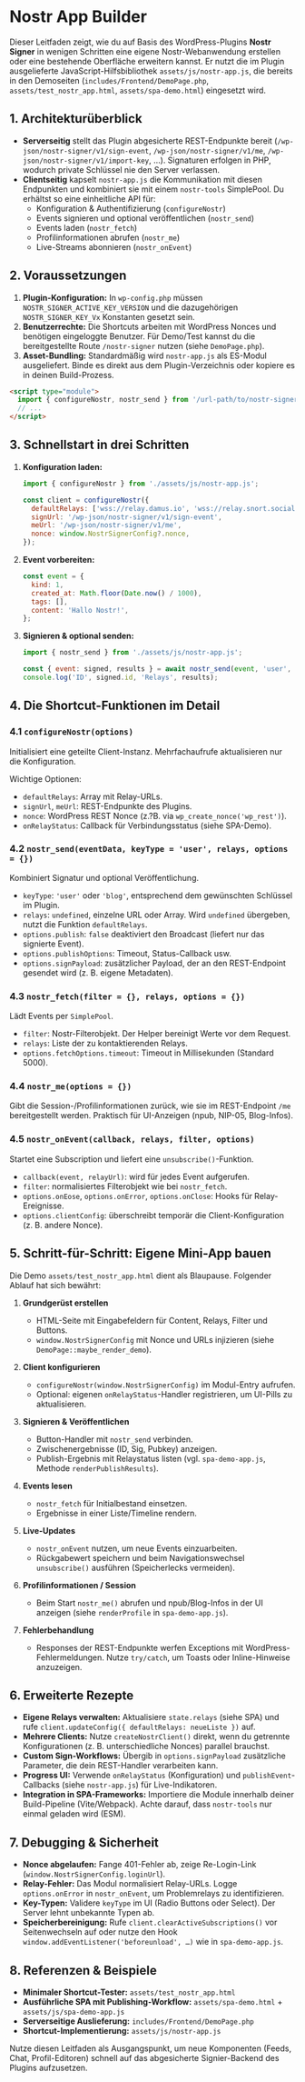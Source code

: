 # Nostr App Builder

Dieser Leitfaden zeigt, wie du auf Basis des WordPress-Plugins **Nostr Signer** in wenigen Schritten eine eigene Nostr-Webanwendung erstellen oder eine bestehende Oberfläche erweitern kannst. Er nutzt die im Plugin ausgelieferte JavaScript-Hilfsbibliothek `assets/js/nostr-app.js`, die bereits in den Demoseiten (`includes/Frontend/DemoPage.php`, `assets/test_nostr_app.html`, `assets/spa-demo.html`) eingesetzt wird.

## 1. Architekturüberblick

- **Serverseitig** stellt das Plugin abgesicherte REST-Endpunkte bereit (`/wp-json/nostr-signer/v1/sign-event`, `/wp-json/nostr-signer/v1/me`, `/wp-json/nostr-signer/v1/import-key`, …). Signaturen erfolgen in PHP, wodurch private Schlüssel nie den Server verlassen.
- **Clientseitig** kapselt `nostr-app.js` die Kommunikation mit diesen Endpunkten und kombiniert sie mit einem `nostr-tools` SimplePool. Du erhältst so eine einheitliche API für:
  - Konfiguration & Authentifizierung (`configureNostr`)
  - Events signieren und optional veröffentlichen (`nostr_send`)
  - Events laden (`nostr_fetch`)
  - Profilinformationen abrufen (`nostr_me`)
  - Live-Streams abonnieren (`nostr_onEvent`)

## 2. Voraussetzungen

1. **Plugin-Konfiguration:** In `wp-config.php` müssen `NOSTR_SIGNER_ACTIVE_KEY_VERSION` und die dazugehörigen `NOSTR_SIGNER_KEY_Vx` Konstanten gesetzt sein.
2. **Benutzerrechte:** Die Shortcuts arbeiten mit WordPress Nonces und benötigen eingeloggte Benutzer. Für Demo/Test kannst du die bereitgestellte Route `/nostr-signer` nutzen (siehe `DemoPage.php`).
3. **Asset-Bundling:** Standardmäßig wird `nostr-app.js` als ES-Modul ausgeliefert. Binde es direkt aus dem Plugin-Verzeichnis oder kopiere es in deinen Build-Prozess.

```html
<script type="module">
  import { configureNostr, nostr_send } from '/url-path/to/nostr-signer-plugin/assets/js/nostr-app.js';
  // ...
</script>
```

## 3. Schnellstart in drei Schritten

1. **Konfiguration laden:**
   ```js
   import { configureNostr } from './assets/js/nostr-app.js';

   const client = configureNostr({
     defaultRelays: ['wss://relay.damus.io', 'wss://relay.snort.social'],
     signUrl: '/wp-json/nostr-signer/v1/sign-event',
     meUrl: '/wp-json/nostr-signer/v1/me',
     nonce: window.NostrSignerConfig?.nonce,
   });
   ```
2. **Event vorbereiten:**
   ```js
   const event = {
     kind: 1,
     created_at: Math.floor(Date.now() / 1000),
     tags: [],
     content: 'Hallo Nostr!',
   };
   ```
3. **Signieren & optional senden:**
   ```js
   import { nostr_send } from './assets/js/nostr-app.js';

   const { event: signed, results } = await nostr_send(event, 'user', ['wss://relay.damus.io']);
   console.log('ID', signed.id, 'Relays', results);
   ```

## 4. Die Shortcut-Funktionen im Detail

### 4.1 `configureNostr(options)`

Initialisiert eine geteilte Client-Instanz. Mehrfachaufrufe aktualisieren nur die Konfiguration.

Wichtige Optionen:
- `defaultRelays`: Array mit Relay-URLs.
- `signUrl`, `meUrl`: REST-Endpunkte des Plugins.
- `nonce`: WordPress REST Nonce (z.?B. via `wp_create_nonce('wp_rest')`).
- `onRelayStatus`: Callback für Verbindungsstatus (siehe SPA-Demo).

### 4.2 `nostr_send(eventData, keyType = 'user', relays, options = {})`

Kombiniert Signatur und optional Veröffentlichung.
- `keyType`: `'user'` oder `'blog'`, entsprechend dem gewünschten Schlüssel im Plugin.
- `relays`: `undefined`, einzelne URL oder Array. Wird `undefined` übergeben, nutzt die Funktion `defaultRelays`.
- `options.publish`: `false` deaktiviert den Broadcast (liefert nur das signierte Event).
- `options.publishOptions`: Timeout, Status-Callback usw.
- `options.signPayload`: zusätzlicher Payload, der an den REST-Endpoint gesendet wird (z. B. eigene Metadaten).

### 4.3 `nostr_fetch(filter = {}, relays, options = {})`

Lädt Events per `SimplePool`.
- `filter`: Nostr-Filterobjekt. Der Helper bereinigt Werte vor dem Request.
- `relays`: Liste der zu kontaktierenden Relays.
- `options.fetchOptions.timeout`: Timeout in Millisekunden (Standard 5000).

### 4.4 `nostr_me(options = {})`

Gibt die Session-/Profilinformationen zurück, wie sie im REST-Endpoint `/me` bereitgestellt werden. Praktisch für UI-Anzeigen (npub, NIP-05, Blog-Infos).

### 4.5 `nostr_onEvent(callback, relays, filter, options)`

Startet eine Subscription und liefert eine `unsubscribe()`-Funktion.
- `callback(event, relayUrl)`: wird für jedes Event aufgerufen.
- `filter`: normalisiertes Filterobjekt wie bei `nostr_fetch`.
- `options.onEose`, `options.onError`, `options.onClose`: Hooks für Relay-Ereignisse.
- `options.clientConfig`: überschreibt temporär die Client-Konfiguration (z. B. andere Nonce).

## 5. Schritt-für-Schritt: Eigene Mini-App bauen

Die Demo `assets/test_nostr_app.html` dient als Blaupause. Folgender Ablauf hat sich bewährt:

1. **Grundgerüst erstellen**
   - HTML-Seite mit Eingabefeldern für Content, Relays, Filter und Buttons.
   - `window.NostrSignerConfig` mit Nonce und URLs injizieren (siehe `DemoPage::maybe_render_demo`).

2. **Client konfigurieren**
   - `configureNostr(window.NostrSignerConfig)` im Modul-Entry aufrufen.
   - Optional: eigenen `onRelayStatus`-Handler registrieren, um UI-Pills zu aktualisieren.

3. **Signieren & Veröffentlichen**
   - Button-Handler mit `nostr_send` verbinden.
   - Zwischenergebnisse (ID, Sig, Pubkey) anzeigen.
   - Publish-Ergebnis mit Relaystatus listen (vgl. `spa-demo-app.js`, Methode `renderPublishResults`).

4. **Events lesen**
   - `nostr_fetch` für Initialbestand einsetzen.
   - Ergebnisse in einer Liste/Timeline rendern.

5. **Live-Updates**
   - `nostr_onEvent` nutzen, um neue Events einzuarbeiten.
   - Rückgabewert speichern und beim Navigationswechsel `unsubscribe()` ausführen (Speicherlecks vermeiden).

6. **Profilinformationen / Session**
   - Beim Start `nostr_me()` abrufen und npub/Blog-Infos in der UI anzeigen (siehe `renderProfile` in `spa-demo-app.js`).

7. **Fehlerbehandlung**
   - Responses der REST-Endpunkte werfen Exceptions mit WordPress-Fehlermeldungen. Nutze `try/catch`, um Toasts oder Inline-Hinweise anzuzeigen.

## 6. Erweiterte Rezepte

- **Eigene Relays verwalten:** Aktualisiere `state.relays` (siehe SPA) und rufe `client.updateConfig({ defaultRelays: neueListe })` auf.
- **Mehrere Clients:** Nutze `createNostrClient()` direkt, wenn du getrennte Konfigurationen (z. B. unterschiedliche Nonces) parallel brauchst.
- **Custom Sign-Workflows:** Übergib in `options.signPayload` zusätzliche Parameter, die dein REST-Handler verarbeiten kann.
- **Progress UI:** Verwende `onRelayStatus` (Konfiguration) und `publishEvent`-Callbacks (siehe `nostr-app.js`) für Live-Indikatoren.
- **Integration in SPA-Frameworks:** Importiere die Module innerhalb deiner Build-Pipeline (Vite/Webpack). Achte darauf, dass `nostr-tools` nur einmal geladen wird (ESM).

## 7. Debugging & Sicherheit

- **Nonce abgelaufen:** Fange 401-Fehler ab, zeige Re-Login-Link (`window.NostrSignerConfig.loginUrl`).
- **Relay-Fehler:** Das Modul normalisiert Relay-URLs. Logge `options.onError` in `nostr_onEvent`, um Problemrelays zu identifizieren.
- **Key-Typen:** Validere `keyType` im UI (Radio Buttons oder Select). Der Server lehnt unbekannte Typen ab.
- **Speicherbereinigung:** Rufe `client.clearActiveSubscriptions()` vor Seitenwechseln auf oder nutze den Hook `window.addEventListener('beforeunload', …)` wie in `spa-demo-app.js`.

## 8. Referenzen & Beispiele

- **Minimaler Shortcut-Tester:** `assets/test_nostr_app.html`
- **Ausführliche SPA mit Publishing-Workflow:** `assets/spa-demo.html` + `assets/js/spa-demo-app.js`
- **Serverseitige Auslieferung:** `includes/Frontend/DemoPage.php`
- **Shortcut-Implementierung:** `assets/js/nostr-app.js`

Nutze diesen Leitfaden als Ausgangspunkt, um neue Komponenten (Feeds, Chat, Profil-Editoren) schnell auf das abgesicherte Signier-Backend des Plugins aufzusetzen.
